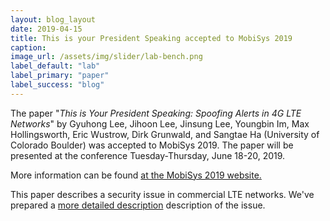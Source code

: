 ```yaml
---
layout: blog_layout
date: 2019-04-15
title: This is your President Speaking accepted to MobiSys 2019
caption:
image_url: /assets/img/slider/lab-bench.png
label_default: "lab" 
label_primary: "paper"
label_success: "blog"
---
```


The paper "<i>This is Your President Speaking: Spoofing Alerts in 4G
LTE Networks</i>" by Gyuhong Lee, Jihoon Lee, Jinsung Lee, Youngbin Im,
Max Hollingsworth, Eric Wustrow, Dirk Grunwald, and Sangtae Ha
(University of Colorado Boulder) was accepted to MobiSys 2019. The
paper will be presented at the conference Tuesday-Thursday, June
18-20, 2019.

More information can be found [at the MobiSys 2019 website.](https://www.sigmobile.org/mobisys/2019/papers/)

This paper describes a security issue in commercial LTE networks.
We've prepared a [more detailed description](/headlines/cmas) description of the issue.
